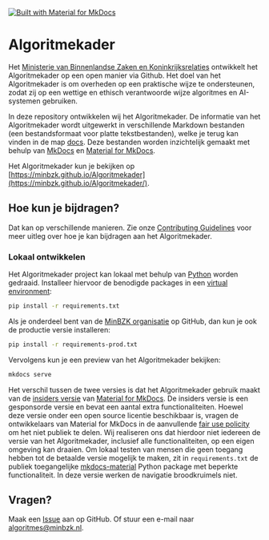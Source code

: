 [![Built with Material for MkDocs](https://img.shields.io/badge/Material_for_MkDocs-brightgreen?logo=MaterialForMkDocs&logoColor=white)](https://squidfunk.github.io/mkdocs-material/)

# Algoritmekader

Het [Ministerie van Binnenlandse Zaken en Koninkrijksrelaties](https://github.com/MinBZK) ontwikkelt het Algoritmekader
op een open manier via Github. Het doel van het Algoritmekader is om overheden op een praktische wijze te ondersteunen,
zodat zij op een wettige en ethisch verantwoorde wijze algoritmes en AI-systemen gebruiken.

In deze repository ontwikkelen wij het Algoritmekader. De informatie van het Algoritmekader wordt uitgewerkt in
verschillende Markdown bestanden (een bestandsformaat voor platte tekstbestanden), welke je terug kan vinden in de map
[docs](docs).
Deze bestanden worden inzichtelijk gemaakt met behulp van [MkDocs](https://www.mkdocs.org/) en
[Material for MkDocs](https://squidfunk.github.io/mkdocs-material/).

Het Algoritmekader kun je bekijken op
[https://minbzk.github.io/Algoritmekader](https://minbzk.github.io/Algoritmekader/).

## Hoe kun je bijdragen?

Dat kan op verschillende manieren. Zie onze
[Contributing Guidelines](CONTRIBUTING.md) voor meer uitleg over hoe je kan bijdragen aan het Algoritmekader.

### Lokaal ontwikkelen

Het Algoritmekader project kan lokaal met behulp van [Python](https://www.python.org/) worden gedraaid. Installeer
hiervoor de benodigde packages in een [virtual environment](https://docs.python.org/3/library/venv.html):

```bash
pip install -r requirements.txt
```

Als je onderdeel bent van de [MinBZK organisatie](https://github.com/orgs/MinBZK/people) op GitHub, dan kun je ook de
productie versie installeren:

```bash
pip install -r requirements-prod.txt
```

Vervolgens kun je een preview van het Algoritmekader bekijken:

```bash
mkdocs serve
```

Het verschil tussen de twee versies is dat het Algoritmekader gebruik maakt van de
[insiders versie](https://squidfunk.github.io/mkdocs-material/insiders/) van
[Material for MkDocs](https://squidfunk.github.io/mkdocs-material/). De insiders versie is een gesponsorde versie en
bevat een aantal extra functionaliteiten. Hoewel deze versie onder een open source licentie beschikbaar is, vragen de
ontwikkelaars van Material for MkDocs in de aanvullende
[fair use policity](https://squidfunk.github.io/mkdocs-material/insiders/license/#fair-use-policy) om het niet publiek
te delen. Wij realiseren ons dat hierdoor niet iedereen de versie van het Algoritmekader, inclusief alle
functionaliteiten, op een eigen omgeving kan draaien. Om lokaal testen van mensen die geen toegang hebben tot de
betaalde versie mogelijk te maken, zit in `requirements.txt` de publiek toegangelijke
[mkdocs-material](https://pypi.org/project/mkdocs-material/) Python package met beperkte functionaliteit. In deze versie
werken de navigatie broodkruimels niet.

## Vragen?

Maak een [Issue](https://github.com/MinBZK/Algoritmekader/issues) aan op GitHub. Of stuur een e-mail naar
[algoritmes@minbzk.nl](mailto:algoritmes@minbzk.nl).
